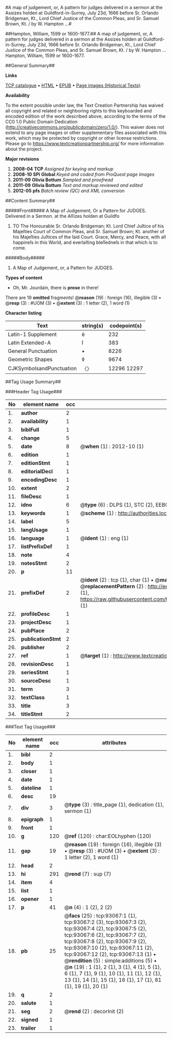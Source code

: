 #A map of judgement, or, A pattern for judges delivered in a sermon at the Assizes holden at Guildford-in-Surrey, July 23d, 1666 before Sr. Orlando Bridgeman, Kt., Lord Chief Justice of the Common Pleas, and Sr. Samuel Brown, Kt. / by W. Hampton ...#

##Hampton, William, 1599 or 1600-1677.##
A map of judgement, or, A pattern for judges delivered in a sermon at the Assizes holden at Guildford-in-Surrey, July 23d, 1666 before Sr. Orlando Bridgeman, Kt., Lord Chief Justice of the Common Pleas, and Sr. Samuel Brown, Kt. / by W. Hampton ...
Hampton, William, 1599 or 1600-1677.

##General Summary##

**Links**

[TCP catalogue](http://www.ota.ox.ac.uk/tcp/)  • 
[HTML](http://tei.it.ox.ac.uk/tcp/Texts-HTML/free/A45/A45484.html)  • 
[EPUB](http://tei.it.ox.ac.uk/tcp/Texts-EPUB/free/A45/A45484.epub) • 
[Page images (Historical Texts)](https://historicaltexts.jisc.ac.uk/eebo-12738678e)

**Availability**

To the extent possible under law, the Text Creation Partnership has waived all copyright and related or neighboring rights to this keyboarded and encoded edition of the work described above, according to the terms of the CC0 1.0 Public Domain Dedication (http://creativecommons.org/publicdomain/zero/1.0/). This waiver does not extend to any page images or other supplementary files associated with this work, which may be protected by copyright or other license restrictions. Please go to https://www.textcreationpartnership.org/ for more information about the project.

**Major revisions**

1. __2008-04__ __TCP__ *Assigned for keying and markup*
1. __2008-10__ __SPi Global__ *Keyed and coded from ProQuest page images*
1. __2011-09__ __Olivia Bottum__ *Sampled and proofread*
1. __2011-09__ __Olivia Bottum__ *Text and markup reviewed and edited*
1. __2012-05__ __pfs__ *Batch review (QC) and XML conversion*

##Content Summary##

#####Front#####
A Map of Judgement, Or a Pattern for JUDGES. Delivered in a Sermon. at the Aſſizes holden at Guildfo
1. TO The Honourable Sr. Orlando Bridgeman; Kt. Lord Chief Juſtice of his Majeſties Court of Common Pleas, and Sr. Samuel Brown; Kt. another of his Majeſties Juſtices of the ſaid Court. Grace, Mercy, and Peace, with all happineſs in this World, and everlaſting bleſſedneſs in that which is to come.

#####Body#####

1. A Map of Judgement, or, a Pattern for JUDGES.

**Types of content**

  * Oh, Mr. Jourdain, there is **prose** in there!

There are 19 **omitted** fragments! 
 @__reason__ (19) : foreign (16), illegible (3)  •  @__resp__ (3) : #UOM (3)  •  @__extent__ (3) : 1 letter (2), 1 word (1)

**Character listing**


|Text|string(s)|codepoint(s)|
|---|---|---|
|Latin-1 Supplement|è|232|
|Latin Extended-A|ſ|383|
|General Punctuation|•|8226|
|Geometric Shapes|◊|9674|
|CJKSymbolsandPunctuation|〈〉|12296 12297|

##Tag Usage Summary##

###Header Tag Usage###

|No|element name|occ|attributes|
|---|---|---|---|
|1.|__author__|2||
|2.|__availability__|1||
|3.|__biblFull__|1||
|4.|__change__|5||
|5.|__date__|8| @__when__ (1) : 2012-10 (1)|
|6.|__edition__|1||
|7.|__editionStmt__|1||
|8.|__editorialDecl__|1||
|9.|__encodingDesc__|1||
|10.|__extent__|2||
|11.|__fileDesc__|1||
|12.|__idno__|6| @__type__ (6) : DLPS (1), STC (2), EEBO-CITATION (1), OCLC (1), VID (1)|
|13.|__keywords__|1| @__scheme__ (1) : http://authorities.loc.gov/ (1)|
|14.|__label__|5||
|15.|__langUsage__|1||
|16.|__language__|1| @__ident__ (1) : eng (1)|
|17.|__listPrefixDef__|1||
|18.|__note__|4||
|19.|__notesStmt__|2||
|20.|__p__|11||
|21.|__prefixDef__|2| @__ident__ (2) : tcp (1), char (1)  •  @__matchPattern__ (2) : ([0-9\-]+):([0-9IVX]+) (1), (.+) (1)  •  @__replacementPattern__ (2) : http://eebo.chadwyck.com/downloadtiff?vid=$1&page=$2 (1), https://raw.githubusercontent.com/textcreationpartnership/Texts/master/tcpchars.xml#$1 (1)|
|22.|__profileDesc__|1||
|23.|__projectDesc__|1||
|24.|__pubPlace__|2||
|25.|__publicationStmt__|2||
|26.|__publisher__|2||
|27.|__ref__|1| @__target__ (1) : http://www.textcreationpartnership.org/docs/. (1)|
|28.|__revisionDesc__|1||
|29.|__seriesStmt__|1||
|30.|__sourceDesc__|1||
|31.|__term__|3||
|32.|__textClass__|1||
|33.|__title__|3||
|34.|__titleStmt__|2||


###Text Tag Usage###

|No|element name|occ|attributes|
|---|---|---|---|
|1.|__bibl__|2||
|2.|__body__|1||
|3.|__closer__|1||
|4.|__date__|1||
|5.|__dateline__|1||
|6.|__desc__|19||
|7.|__div__|3| @__type__ (3) : title_page (1), dedication (1), sermon (1)|
|8.|__epigraph__|1||
|9.|__front__|1||
|10.|__g__|120| @__ref__ (120) : char:EOLhyphen (120)|
|11.|__gap__|19| @__reason__ (19) : foreign (16), illegible (3)  •  @__resp__ (3) : #UOM (3)  •  @__extent__ (3) : 1 letter (2), 1 word (1)|
|12.|__head__|2||
|13.|__hi__|291| @__rend__ (7) : sup (7)|
|14.|__item__|4||
|15.|__list__|1||
|16.|__opener__|1||
|17.|__p__|41| @__n__ (4) : 1 (2), 2 (2)|
|18.|__pb__|25| @__facs__ (25) : tcp:93067:1 (1), tcp:93067:2 (3), tcp:93067:3 (2), tcp:93067:4 (2), tcp:93067:5 (2), tcp:93067:6 (2), tcp:93067:7 (2), tcp:93067:8 (2), tcp:93067:9 (2), tcp:93067:10 (2), tcp:93067:11 (2), tcp:93067:12 (2), tcp:93067:13 (1)  •  @__rendition__ (5) : simple:additions (5)  •  @__n__ (19) : 1 (1), 2 (1), 3 (1), 4 (1), 5 (1), 6 (1), 7 (1), 9 (1), 10 (1), 11 (1), 12 (1), 13 (1), 14 (1), 15 (1), 16 (1), 17 (1), 81 (1), 19 (1), 20 (1)|
|19.|__q__|2||
|20.|__salute__|1||
|21.|__seg__|2| @__rend__ (2) : decorInit (2)|
|22.|__signed__|1||
|23.|__trailer__|1||

